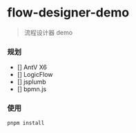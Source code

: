 # flow-designer-demo

> 流程设计器 demo

### 规划

- [] AntV X6
- [] LogicFlow
- [] jsplumb
- [] bpmn.js

### 使用

```bash
pnpm install
```
